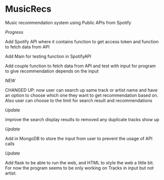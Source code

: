 # MusicRecs

Music recommendation system using Public APIs from Spotify

_Progress_

Add Spotify API where it contains function to get access token and function to fetch data from API

Add Main for testing function in SpotifyAPI

Add couple function to fetch data from API and test with input for program to give recommendation depends on the input

_NEW_

CHANGED UP: now user can search up same track or artist name and have an option to choose which one they want to get recommendation based on. Also user can choose to the limit for search result and recommendations

_Update_

improve the search display results to removed any duplicate tracks show up

_Update_

Add in MongoDB to store the input from user to prevent the usage of API calls

_Update_

Add flask to be able to run the web, and HTML to style the web a little bit. For now the program seems to be only working on Tracks in input but not artist.
